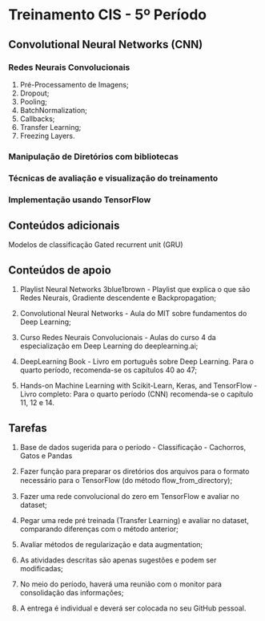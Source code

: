 # Treinamento CIS - 5º Período

## Convolutional Neural Networks (CNN)

### Redes Neurais Convolucionais

1. Pré-Processamento de Imagens;
2. Dropout;
3. Pooling;
4. BatchNormalization;
5. Callbacks;
6. Transfer Learning;
7. Freezing Layers.

### Manipulação de Diretórios com bibliotecas

### Técnicas de avaliação e visualização do treinamento

### Implementação usando TensorFlow

## Conteúdos adicionais

Modelos de classificação
Gated recurrent unit (GRU)

## Conteúdos de apoio

1. Playlist Neural Networks 3blue1brown - Playlist que explica o que são Redes Neurais, Gradiente descendente e Backpropagation;

2. Convolutional Neural Networks - Aula do MIT sobre fundamentos do Deep Learning;

3. Curso Redes Neurais Convolucionais - Aulas do curso 4 da especialização em Deep Learning do deeplearning.ai;

4. DeepLearning Book - Livro em português sobre Deep Learning. Para o quarto período, recomenda-se os capítulos 40 ao 47;

5. Hands-on Machine Learning with Scikit-Learn, Keras, and TensorFlow - Livro completo: Para o quarto período (CNN) recomenda-se o capítulo 11, 12 e 14.

## Tarefas

1. Base de dados sugerida para o período - Classificação -
Cachorros, Gatos e Pandas

2. Fazer função para preparar os diretórios dos arquivos para o formato necessário para o TensorFlow (do método ﬂow_from_directory);

3. Fazer uma rede convolucional do zero em TensorFlow e avaliar no dataset;

4. Pegar uma rede pré treinada (Transfer Learning) e avaliar no dataset, comparando diferenças com o método anterior;

5. Avaliar métodos de regularização e data augmentation;

6. As atividades descritas são apenas sugestões e podem ser modificadas;

7. No meio do período, haverá uma reunião com o monitor para consolidação das informações;

8. A entrega é individual e deverá ser colocada no seu GitHub pessoal.
